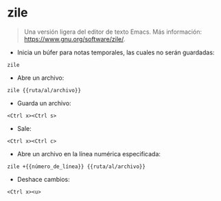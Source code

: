 # zile

> Una versión ligera del editor de texto Emacs.
> Más información: <https://www.gnu.org/software/zile/>.

- Inicia un búfer para notas temporales, las cuales no serán guardadas:

`zile`

- Abre un archivo:

`zile {{ruta/al/archivo}}`

- Guarda un archivo:

`<Ctrl x><Ctrl s>`

- Sale:

`<Ctrl x><Ctrl c>`

- Abre un archivo en la línea numérica especificada:

`zile +{{número_de_línea}} {{ruta/al/archivo}}`

- Deshace cambios:

`<Ctrl x><u>`
